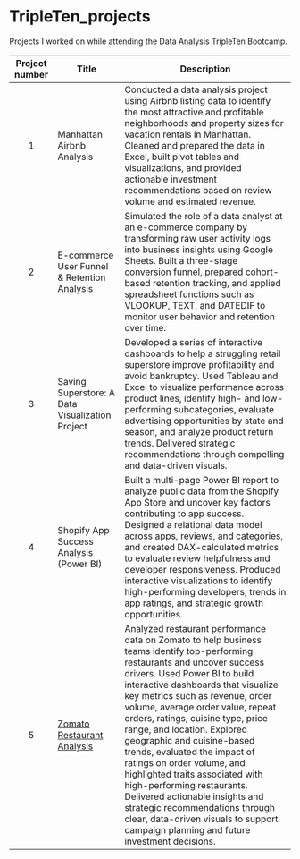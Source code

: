 # TripleTen_projects
Projects I worked on while attending the Data Analysis TripleTen Bootcamp.


| Project number | Title | Description |
| :-----------: | ----------- |----------- |
| 1 | Manhattan Airbnb Analysis| Conducted a data analysis project using Airbnb listing data to identify the most attractive and profitable neighborhoods and property sizes for vacation rentals in Manhattan. Cleaned and prepared the data in Excel, built pivot tables and visualizations, and provided actionable investment recommendations based on review volume and estimated revenue. |
| 2 | E-commerce User Funnel & Retention Analysis | Simulated the role of a data analyst at an e-commerce company by transforming raw user activity logs into business insights using Google Sheets. Built a three-stage conversion funnel, prepared cohort-based retention tracking, and applied spreadsheet functions such as VLOOKUP, TEXT, and DATEDIF to monitor user behavior and retention over time. |
| 3 | Saving Superstore: A Data Visualization Project | Developed a series of interactive dashboards to help a struggling retail superstore improve profitability and avoid bankruptcy. Used Tableau and Excel to visualize performance across product lines, identify high- and low-performing subcategories, evaluate advertising opportunities by state and season, and analyze product return trends. Delivered strategic recommendations through compelling and data-driven visuals.|
| 4 | Shopify App Success Analysis (Power BI)| Built a multi-page Power BI report to analyze public data from the Shopify App Store and uncover key factors contributing to app success. Designed a relational data model across apps, reviews, and categories, and created DAX-calculated metrics to evaluate review helpfulness and developer responsiveness. Produced interactive visualizations to identify high-performing developers, trends in app ratings, and strategic growth opportunities.|
| 5 | [Zomato Restaurant Analysis](https://github.com/bobacapybara/Data_projects_TripleTen/tree/main/Zomato%20Restaurant%20Analysis) | Analyzed restaurant performance data on Zomato to help business teams identify top-performing restaurants and uncover success drivers. Used Power BI to build interactive dashboards that visualize key metrics such as revenue, order volume, average order value, repeat orders, ratings, cuisine type, price range, and location. Explored geographic and cuisine-based trends, evaluated the impact of ratings on order volume, and highlighted traits associated with high-performing restaurants. Delivered actionable insights and strategic recommendations through clear, data-driven visuals to support campaign planning and future investment decisions. |
